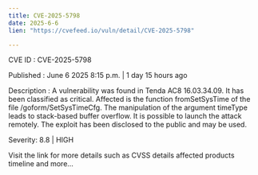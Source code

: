 ```yaml
---
title: CVE-2025-5798
date: 2025-6-6
lien: "https://cvefeed.io/vuln/detail/CVE-2025-5798"

---
```


CVE ID : CVE-2025-5798

Published :  June 6
2025
8:15 p.m. | 1 day
15 hours ago

Description : A vulnerability was found in Tenda AC8 16.03.34.09. It has been classified as critical. Affected is the function fromSetSysTime of the file /goform/SetSysTimeCfg. The manipulation of the argument timeType leads to stack-based buffer overflow. It is possible to launch the attack remotely. The exploit has been disclosed to the public and may be used.

Severity: 8.8 | HIGH

Visit the link for more details
such as CVSS details
affected products
timeline
and more...
